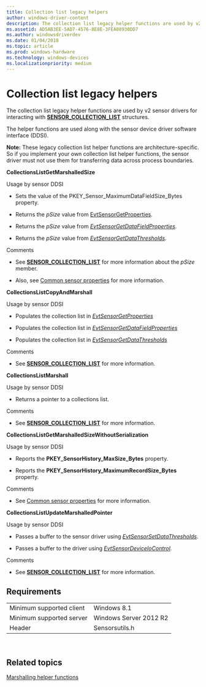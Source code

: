 ```yaml
---
title: Collection list legacy helpers
author: windows-driver-content
description: The collection list legacy helper functions are used by v2 sensor drivers for interacting with SENSOR\_COLLECTION\_LIST structures.
ms.assetid: AD5AB3EE-5AD7-4576-8E8E-3FEA08930DD7
ms.author: windowsdriverdev
ms.date: 01/04/2018
ms.topic: article
ms.prod: windows-hardware
ms.technology: windows-devices
ms.localizationpriority: medium
---
```


# Collection list legacy helpers


The collection list legacy helper functions are used by v2 sensor drivers for interacting with [**SENSOR\_COLLECTION\_LIST**](https://docs.microsoft.com/en-us/windows-hardware/drivers/ddi/content/sensorsdef/ns-sensorsdef-sensor_collection_list) structures.

The helper functions are used along with the sensor device driver software interface (DDSI).

**Note:** These legacy collection list helper functions are architecture-specific. So if you implement your own collection list helper functions, the sensor driver must not use them for transferring data across process boundaries.

**CollectionsListGetMarshalledSize**

Usage by sensor DDSI

-   Sets the value of the PKEY\_Sensor\_MaximumDataFieldSize\_Bytes property.

-   Returns the *pSize* value from [EvtSensorGetProperties](https://msdn.microsoft.com/library/windows/hardware/dn957032).

-   Returns the *pSize* value from [*EvtSensorGetDataFieldProperties*](https://msdn.microsoft.com/library/windows/hardware/dn957029).

-   Returns the *pSize* value from [*EvtSensorGetDataThresholds*](https://msdn.microsoft.com/library/windows/hardware/dn957031).

Comments

-   See [**SENSOR\_COLLECTION\_LIST**](https://docs.microsoft.com/en-us/windows-hardware/drivers/ddi/content/sensorsdef/ns-sensorsdef-sensor_collection_list) for more information about the *pSize* member.

-   Also, see [Common sensor properties](common-sensor-properties.md) for more information.

**CollectionsListCopyAndMarshall**

Usage by sensor DDSI

-   Populates the collection list in [*EvtSensorGetProperties*](https://msdn.microsoft.com/library/windows/hardware/dn957032)

-   Populates the collection list in [*EvtSensorGetDataFieldProperties*](https://msdn.microsoft.com/library/windows/hardware/dn957029)

-   Populates the collection list in [*EvtSensorGetDataThresholds*](https://msdn.microsoft.com/library/windows/hardware/dn957031)

Comments

-   See [**SENSOR\_COLLECTION\_LIST**](https://docs.microsoft.com/en-us/windows-hardware/drivers/ddi/content/sensorsdef/ns-sensorsdef-sensor_collection_list) for more information.

**CollectionsListMarshall**

Usage by sensor DDSI

-   Returns a pointer to a collections list.

Comments

-   See [**SENSOR\_COLLECTION\_LIST**](https://docs.microsoft.com/en-us/windows-hardware/drivers/ddi/content/sensorsdef/ns-sensorsdef-sensor_collection_list) for more information.

**CollectionsListGetMarshalledSizeWithoutSerialization**

Usage by sensor DDSI

-   Reports the **PKEY\_SensorHistory\_MaxSize\_Bytes** property.

-   Reports the **PKEY\_SensorHistory\_MaximumRecordSize\_Bytes** property.

Comments

-   See [Common sensor properties](common-sensor-properties.md) for more information.

**CollectionsListUpdateMarshalledPointer**

Usage by sensor DDSI

-   Passes a buffer to the sensor driver using [*EvtSensorSetDataThresholds*](https://msdn.microsoft.com/library/windows/hardware/dn957039).

-   Passes a buffer to the driver using [*EvtSensorDeviceIoControl*](https://msdn.microsoft.com/library/windows/hardware/dn957028).

Comments

-   See [**SENSOR\_COLLECTION\_LIST**](https://docs.microsoft.com/en-us/windows-hardware/drivers/ddi/content/sensorsdef/ns-sensorsdef-sensor_collection_list) for more information.

## Requirements

|                          |                        |
|--------------------------|------------------------|
| Minimum supported client | Windows 8.1            |
| Minimum supported server | Windows Server 2012 R2 |
| Header                   | Sensorsutils.h         |

 

## Related topics


[Marshalling helper functions](marshalling-helper-functions.md)

 

 






